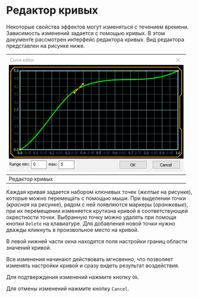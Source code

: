 # Редактор кривых

Некоторые свойства эффектов могут изменяться с течением времени. Зависимость изменений задается с помощью кривых. В этом документе рассмотрен интерфейс редактора кривых. Вид редактора представлен на рисунке ниже.

| ![Редактор кривых](img/curved.png) |
|-|
| Редактор кривых |

Каждая кривая задается набором ключевых точек (_желтые_ на рисунке), которые можно перемещать с помощью мыши. При выделении точки (_красная_ на рисунке), рядом с ней появляются маркеры (_оранжевые_), при их перемещении изменяется крутизна кривой в соответствующей окрестности точки. Выбранную точку можно удалять при помощи кнопки `Delete` на клавиатуре. Для добавления новой точки нужно дважды кликнуть в произвольное место на кривой.

В левой нижней части окна находятся поля настройки границ области значений кривой.

Все изменения начинают действовать мгновенно, что позволяет изменять настройки кривой и сразу видеть результат воздействия.

Для подтверждения изменений нажмите кнопку `Ok`.

Для отмены изменений нажмите кнопку `Cancel`. 
